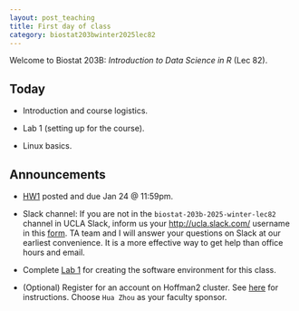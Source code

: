 ```yaml
---
layout: post_teaching
title: First day of class
category: biostat203bwinter2025lec82
---
```


Welcome to Biostat 203B: *Introduction to Data Science in R* (Lec 82). 

## Today

* Introduction and course logistics.

* Lab 1 (setting up for the course).

* Linux basics.

## Announcements

* [HW1](https://ucla-biostat-203b.github.io/2025winter/hw/hw1/hw1.html) posted and due Jan 24 @ 11:59pm.

* Slack channel: If you are not in the `biostat-203b-2025-winter-lec82` channel in UCLA Slack, inform us your <http://ucla.slack.com/> username in this [form](https://forms.gle/eC6RNTGoQTFNt1Jd8). TA team and I will answer your questions on Slack at our earliest convenience. It is a more effective way to get help than office hours and email.   

* Complete [Lab 1](https://ucla-biostat-203b.github.io/2025winter/labs/lab01/lab01.html) for creating the software environment for this class.

* (Optional) Register for an account on Hoffman2 cluster. See [here](https://www.hoffman2.idre.ucla.edu/Accounts/Requesting-an-account.html) for instructions. Choose `Hua Zhou` as your faculty sponsor.
